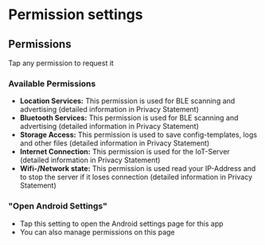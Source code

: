 # Permission settings

## Permissions
Tap any permission to request it

### Available Permissions
- **Location Services:** This permission is used for BLE scanning and advertising (detailed information in Privacy Statement)
- **Bluetooth Services:** This permission is used for BLE scanning and advertising (detailed information in Privacy Statement)
- **Storage Access:** This permission is used to save config-templates, logs and other files (detailed information in Privacy Statement)
- **Internet Connection:** This permission is used for the IoT-Server (detailed information in Privacy Statement)
- **Wifi-/Network state:** This permission is used read your IP-Address and to stop the server if it loses connection (detailed information in Privacy Statement)

### "Open Android Settings"
- Tap this setting to open the Android settings page for this app
- You can also manage permissions on this page
